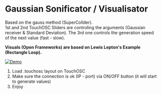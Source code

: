 # Gaussian Sonificator / Visualisator  
Based on the gauss method (SuperCollder).  
1st and 2nd TouchOSC Sliders are controling the arguments (Gaussian receiver & Standard Deviation). The 3rd one controls the generation speed of the next value (fast - slow).
  
  
**Visuals (Open Frameworks) are based on Lewis Lepton's Example (Rectangle Loop).**  
  
[![Demo](https://img.youtube.com/vi/p81o0zBdKIQ/0.jpg)](https://www.youtube.com/watch?v=p81o0zBdKIQ)

1) Load .touchosc layout on TouchOSC
2) Make sure the connection is ok (IP - port) via ON/OFF button (it will start to generate values)
3) Enjoy  

